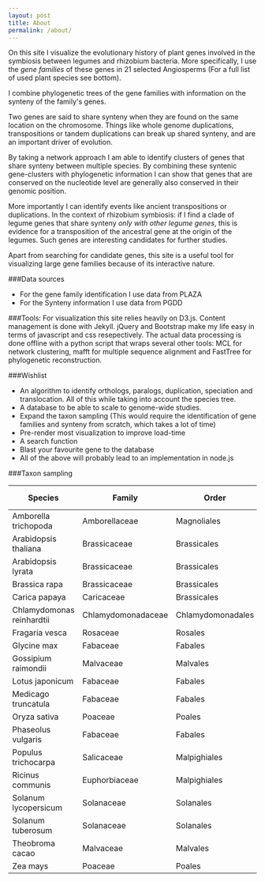 ```yaml
---
layout: post
title: About
permalink: /about/
---
```


On this site I visualize the evolutionary history of plant genes involved in the symbiosis between legumes and rhizobium bacteria. More specifically, I use the *gene families* of these genes in 21 selected Angiosperms (For a full list of used plant species see bottom).  

I combine phylogenetic trees of the gene families with information on the synteny of the family's genes. 

Two genes are said to share synteny when they are found on the same location on the chromosome. Things like whole genome duplications, transpositions or tandem duplications can break up shared synteny, and are an important driver of evolution.

By taking a network approach I am able to identify clusters of genes that share synteny between multiple species. By combining these syntenic gene-clusters with phylogenetic information I can show that genes that are conserved on the nucleotide level are generally also conserved in their genomic position.

More importantly I can identify events like ancient transpositions or duplications. In the context of rhizobium symbiosis: if I find a clade of legume genes that share synteny *only with other legume genes*, this is evidence for a transposition of the ancestral gene at the origin of the legumes. Such genes are interesting candidates for further studies.

Apart from searching for candidate genes, this site is a useful tool for visualizing large gene families because of its interactive nature.

###Data sources

* For the gene family identification I use data from PLAZA  
* For the Synteny information I use data from PGDD  

###Tools:
For visualization this site relies heavily on D3.js. Content management is done with Jekyll. jQuery and Bootstrap make my life easy in terms of javascript and css resepectively.
The actual data processing is done offline with a python script that wraps several other tools: MCL for network clustering, mafft for multiple sequence alignment and FastTree for phylogenetic reconstruction.

###Wishlist

* An algorithm to identify orthologs, paralogs, duplication, speciation and translocation. All of this while taking into account the species tree.  
* A database to be able to scale to genome-wide studies.  
* Expand the taxon sampling (This would require the identification of gene families and synteny from scratch, which takes a lot of time)  
* Pre-render most visualization to improve load-time  
* A search function  
* Blast your favourite gene to the database  
* All of the above will probably lead to an implementation in node.js

###Taxon sampling


| Species | Family | Order | rhizobium symbiosis |
| ------- | ------ | ----- | :---: | 
| Amborella trichopoda | Amborellaceae | Magnoliales | No | 
| Arabidopsis thaliana | Brassicaceae | Brassicales | No | 
| Arabidopsis lyrata | Brassicaceae | Brassicales | No | 
| Brassica rapa | Brassicaceae | Brassicales | No | 
| Carica papaya | Caricaceae | Brassicales | No |
| Chlamydomonas reinhardtii | Chlamydomonadaceae | Chlamydomonadales | No |
| Fragaria vesca | Rosaceae | Rosales | No |
| Glycine max | Fabaceae | Fabales | Yes |
| Gossipium raimondii | Malvaceae | Malvales | No |
| Lotus japonicum | Fabaceae | Fabales | Yes |
| Medicago truncatula | Fabaceae | Fabales | Yes |
| Oryza sativa | Poaceae | Poales | No |
| Phaseolus vulgaris | Fabaceae | Fabales | Yes |
| Populus trichocarpa | Salicaceae | Malpighiales | No |
| Ricinus communis | Euphorbiaceae | Malpighiales | No |
| Solanum lycopersicum | Solanaceae | Solanales | No |
| Solanum tuberosum | Solanaceae | Solanales | No |
| Theobroma cacao | Malvaceae | Malvales | No |
| Zea mays | Poaceae | Poales | No |



